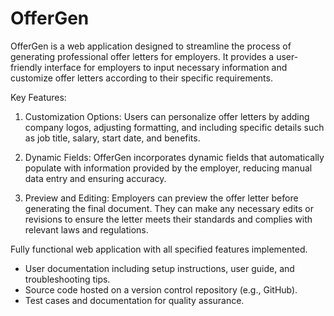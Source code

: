 # OfferGen
OfferGen is a web application designed to streamline the process of generating professional offer letters for employers. It provides a user-friendly interface for employers to input necessary information and customize offer letters according to their specific requirements. 

Key Features:

1. Customization Options: Users can personalize offer letters by adding company logos, adjusting formatting, and including specific details such as job title, salary, start date, and benefits.

2. Dynamic Fields: OfferGen incorporates dynamic fields that automatically populate with information provided by the employer, reducing manual data entry and ensuring accuracy.

3.  Preview and Editing: Employers can preview the offer letter before generating the final document. They can make any necessary edits or revisions to ensure the letter meets their standards and complies with relevant laws and regulations.

 Fully functional web application with all specified features implemented.
- User documentation including setup instructions, user guide, and troubleshooting tips.
- Source code hosted on a version control repository (e.g., GitHub).
- Test cases and documentation for quality assurance.
